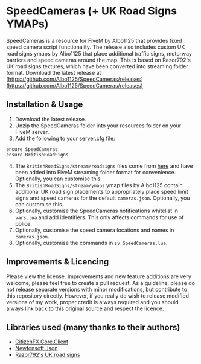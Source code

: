 # SpeedCameras (+ UK Road Signs YMAPs)
SpeedCameras is a resource for FiveM by Albo1125 that provides fixed speed camera script functionality. The release also includes custom UK road signs ymaps by Albo1125 that place additional traffic signs, motorway barriers and speed cameras around the map. This is based on Razor792's UK road signs textures, which have been converted into streaming folder format. Download the latest release at [https://github.com/Albo1125/SpeedCameras/releases](https://github.com/Albo1125/SpeedCameras/releases)

## Installation & Usage
1. Download the latest release.
2. Unzip the SpeedCameras folder into your resources folder on your FiveM server.
3. Add the following to your server.cfg file:
```text
ensure SpeedCameras
ensure BritishRoadSigns
```

4. The `BritishRoadSigns/stream/roadsigns` files come from [here](https://www.gta5-mods.com/misc/united-kingdom-road-signs) and have been added into FiveM streaming folder format for convenience. Optionally, you can customise this.
5. The `BritishRoadSigns/stream/ymaps` ymap files by Albo1125 contain additional UK road sign placements to appropriately place speed limit signs and speed cameras for the default `cameras.json`. Optionally, you can customise this.
5. Optionally, customise the SpeedCameras notifications whitelist in `vars.lua` and add identifiers. This only affects commands for use of police.
6. Optionally, customise the speed camera locations and names in `cameras.json`.
7. Optionally, customise the commands in `sv_SpeedCameras.lua`.

## Improvements & Licencing
Please view the license. Improvements and new feature additions are very welcome, please feel free to create a pull request. As a guideline, please do not release separate versions with minor modifications, but contribute to this repository directly. However, if you really do wish to release modified versions of my work, proper credit is always required and you should always link back to this original source and respect the licence.

## Libraries used (many thanks to their authors)
* [CitizenFX.Core.Client](https://www.nuget.org/packages/CitizenFX.Core.Client)
* [Newtonsoft.Json](https://www.nuget.org/packages/newtonsoft.json/12.0.2)
* [Razor792's UK road signs](https://www.gta5-mods.com/misc/united-kingdom-road-signs)